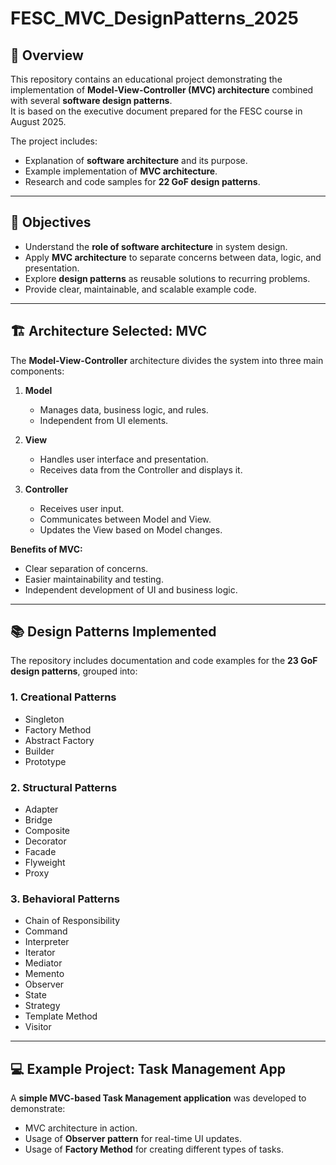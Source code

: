 # FESC_MVC_DesignPatterns_2025

## 📌 Overview
This repository contains an educational project demonstrating the implementation of **Model-View-Controller (MVC) architecture** combined with several **software design patterns**.  
It is based on the executive document prepared for the FESC course in August 2025.

The project includes:
- Explanation of **software architecture** and its purpose.
- Example implementation of **MVC architecture**.
- Research and code samples for **22 GoF design patterns**.

---

## 🎯 Objectives
- Understand the **role of software architecture** in system design.
- Apply **MVC architecture** to separate concerns between data, logic, and presentation.
- Explore **design patterns** as reusable solutions to recurring problems.
- Provide clear, maintainable, and scalable example code.

---

## 🏗 Architecture Selected: MVC
The **Model-View-Controller** architecture divides the system into three main components:

1. **Model**  
   - Manages data, business logic, and rules.
   - Independent from UI elements.
   
2. **View**  
   - Handles user interface and presentation.
   - Receives data from the Controller and displays it.

3. **Controller**  
   - Receives user input.
   - Communicates between Model and View.
   - Updates the View based on Model changes.

**Benefits of MVC:**
- Clear separation of concerns.
- Easier maintainability and testing.
- Independent development of UI and business logic.

---

## 📚 Design Patterns Implemented
The repository includes documentation and code examples for the **23 GoF design patterns**, grouped into:

### 1. Creational Patterns
- Singleton
- Factory Method
- Abstract Factory
- Builder
- Prototype

### 2. Structural Patterns
- Adapter
- Bridge
- Composite
- Decorator
- Facade
- Flyweight
- Proxy

### 3. Behavioral Patterns
- Chain of Responsibility
- Command
- Interpreter
- Iterator
- Mediator
- Memento
- Observer
- State
- Strategy
- Template Method
- Visitor

---

## 💻 Example Project: Task Management App
A **simple MVC-based Task Management application** was developed to demonstrate:
- MVC architecture in action.
- Usage of **Observer pattern** for real-time UI updates.
- Usage of **Factory Method** for creating different types of tasks.
